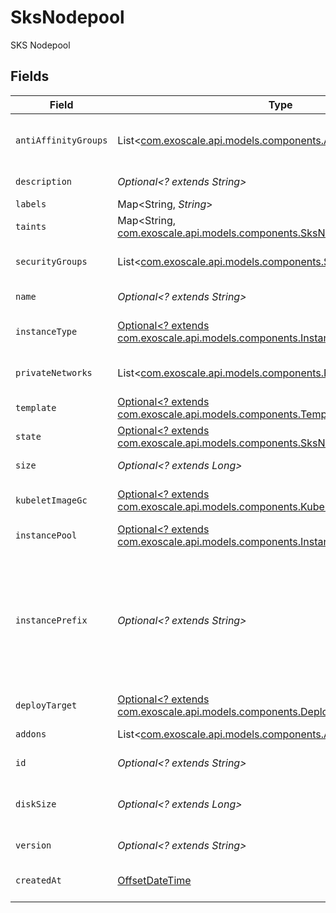 # SksNodepool

SKS Nodepool


## Fields

| Field                                                                                                                  | Type                                                                                                                   | Required                                                                                                               | Description                                                                                                            |
| ---------------------------------------------------------------------------------------------------------------------- | ---------------------------------------------------------------------------------------------------------------------- | ---------------------------------------------------------------------------------------------------------------------- | ---------------------------------------------------------------------------------------------------------------------- |
| `antiAffinityGroups`                                                                                                   | List<[com.exoscale.api.models.components.AntiAffinityGroupOutput](../../models/components/AntiAffinityGroupOutput.md)> | :heavy_minus_sign:                                                                                                     | Nodepool Anti-affinity Groups                                                                                          |
| `description`                                                                                                          | *Optional<? extends String>*                                                                                           | :heavy_minus_sign:                                                                                                     | Nodepool description                                                                                                   |
| `labels`                                                                                                               | Map<String, *String*>                                                                                                  | :heavy_minus_sign:                                                                                                     | N/A                                                                                                                    |
| `taints`                                                                                                               | Map<String, [com.exoscale.api.models.components.SksNodepoolTaint](../../models/components/SksNodepoolTaint.md)>        | :heavy_minus_sign:                                                                                                     | N/A                                                                                                                    |
| `securityGroups`                                                                                                       | List<[com.exoscale.api.models.components.SecurityGroup](../../models/components/SecurityGroup.md)>                     | :heavy_minus_sign:                                                                                                     | Nodepool Security Groups                                                                                               |
| `name`                                                                                                                 | *Optional<? extends String>*                                                                                           | :heavy_minus_sign:                                                                                                     | Nodepool name                                                                                                          |
| `instanceType`                                                                                                         | [Optional<? extends com.exoscale.api.models.components.InstanceType>](../../models/components/InstanceType.md)         | :heavy_minus_sign:                                                                                                     | Compute instance type                                                                                                  |
| `privateNetworks`                                                                                                      | List<[com.exoscale.api.models.components.PrivateNetwork](../../models/components/PrivateNetwork.md)>                   | :heavy_minus_sign:                                                                                                     | Nodepool Private Networks                                                                                              |
| `template`                                                                                                             | [Optional<? extends com.exoscale.api.models.components.Template>](../../models/components/Template.md)                 | :heavy_minus_sign:                                                                                                     | Instance template                                                                                                      |
| `state`                                                                                                                | [Optional<? extends com.exoscale.api.models.components.SksNodepoolState>](../../models/components/SksNodepoolState.md) | :heavy_minus_sign:                                                                                                     | Nodepool state                                                                                                         |
| `size`                                                                                                                 | *Optional<? extends Long>*                                                                                             | :heavy_minus_sign:                                                                                                     | Number of instances                                                                                                    |
| `kubeletImageGc`                                                                                                       | [Optional<? extends com.exoscale.api.models.components.KubeletImageGc>](../../models/components/KubeletImageGc.md)     | :heavy_minus_sign:                                                                                                     | Kubelet image GC options                                                                                               |
| `instancePool`                                                                                                         | [Optional<? extends com.exoscale.api.models.components.InstancePool>](../../models/components/InstancePool.md)         | :heavy_minus_sign:                                                                                                     | Instance Pool                                                                                                          |
| `instancePrefix`                                                                                                       | *Optional<? extends String>*                                                                                           | :heavy_minus_sign:                                                                                                     | The instances created by the Nodepool will be prefixed with this value (default: pool)                                 |
| `deployTarget`                                                                                                         | [Optional<? extends com.exoscale.api.models.components.DeployTarget>](../../models/components/DeployTarget.md)         | :heavy_minus_sign:                                                                                                     | Deploy target                                                                                                          |
| `addons`                                                                                                               | List<[com.exoscale.api.models.components.Addons](../../models/components/Addons.md)>                                   | :heavy_minus_sign:                                                                                                     | Nodepool addons                                                                                                        |
| `id`                                                                                                                   | *Optional<? extends String>*                                                                                           | :heavy_minus_sign:                                                                                                     | Nodepool ID                                                                                                            |
| `diskSize`                                                                                                             | *Optional<? extends Long>*                                                                                             | :heavy_minus_sign:                                                                                                     | Nodepool instances disk size in GB                                                                                     |
| `version`                                                                                                              | *Optional<? extends String>*                                                                                           | :heavy_minus_sign:                                                                                                     | Nodepool version                                                                                                       |
| `createdAt`                                                                                                            | [OffsetDateTime](https://docs.oracle.com/javase/8/docs/api/java/time/OffsetDateTime.html)                              | :heavy_minus_sign:                                                                                                     | Nodepool creation date                                                                                                 |